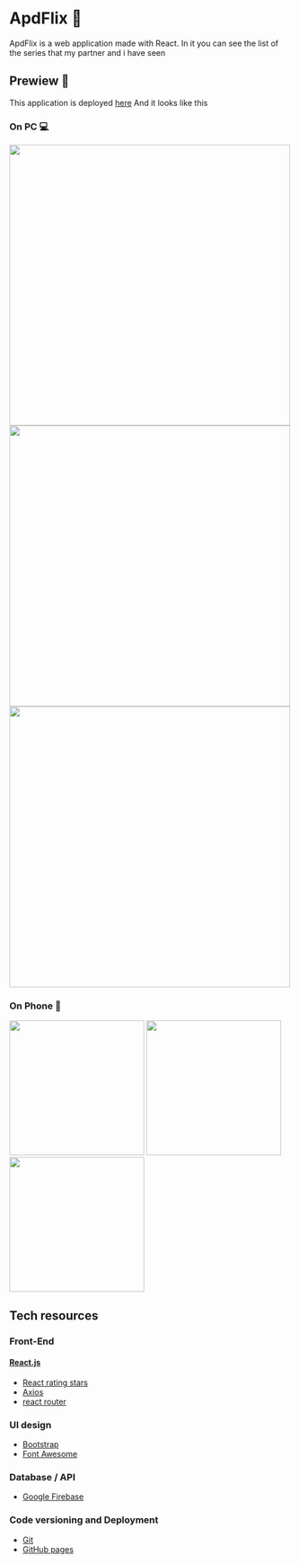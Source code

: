 # ApdFlix 🍿

ApdFlix is a web application made with React. In it you can see the list of the series that my partner and i have seen


## Prewiew 👀

This application is deployed [here](https://miguelco23.github.io/ApdFlix/)
And it looks like this

### On PC 💻 <br>
<img src="https://i.imgur.com/42DQmsw.png" style="width: 500px" >
<img src="https://i.imgur.com/XHCpyF9.png" style="width: 500px" >
<img src="https://i.imgur.com/tUgv5pH.png" style="width: 500px" >


### On Phone 📱 <br>

<img src="https://i.imgur.com/JjjepCS.png" style="width: 240px">
<img src="https://i.imgur.com/1lqG8XQ.png" style="width: 240px">
<img src="https://i.imgur.com/kXY75KF.png" style="width: 240px">


## Tech resources

### Front-End
#### [React.js](https://reactjs.org/)
* [React rating stars](https://www.npmjs.com/package/react-rating-stars-component)
* [Axios](https://axios-http.com/)
* [react router](https://reactrouter.com)
   
### UI design
* [Bootstrap](https://getbootstrap.com/)
* [Font Awesome](https://fontawesome.com)
  
### Database / API
* [Google Firebase](https://firebase.google.com/)
  
### Code versioning and Deployment
* [Git](https://git-scm.com/)
* [GitHub pages](https://pages.github.com/)
    
